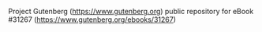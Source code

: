 Project Gutenberg (https://www.gutenberg.org) public repository for eBook #31267 (https://www.gutenberg.org/ebooks/31267)

